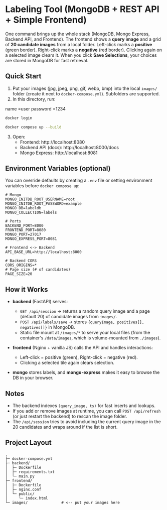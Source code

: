 # Labeling Tool (MongoDB + REST API + Simple Frontend)

One command brings up the whole stack (MongoDB, Mongo Express, Backend API, and Frontend). The frontend shows a **query image** and a grid of **20 candidate images** from a local folder. Left-click marks a **positive** (green border). Right-click marks a **negative** (red border). Clicking again on a selected image clears it. When you click **Save Selections**, your choices are stored in MongoDB for fast retrieval.

## Quick Start

1. Put your images (jpg, jpeg, png, gif, webp, bmp) into the local `images/` folder (create it next to `docker-compose.yml`). Subfolders are supported.
2. In this directory, run:

name =user 
password =1234

```bash
docker login

docker compose up --build
```

3. Open:
   - Frontend: http://localhost:8080
   - Backend API (docs): http://localhost:8000/docs
   - Mongo Express: http://localhost:8081

## Environment Variables (optional)

You can override defaults by creating a `.env` file or setting environment variables before `docker compose up`:

```env
# Mongo
MONGO_INITDB_ROOT_USERNAME=root
MONGO_INITDB_ROOT_PASSWORD=example
MONGO_DB=labeldb
MONGO_COLLECTION=labels

# Ports
BACKEND_PORT=8000
FRONTEND_PORT=8080
MONGO_PORT=27017
MONGO_EXPRESS_PORT=8081

# Frontend <-> Backend
API_BASE_URL=http://localhost:8000

# Backend CORS
CORS_ORIGINS=*
# Page size (# of candidates)
PAGE_SIZE=20
```

## How it Works

- **backend** (FastAPI) serves:
  - `GET /api/session` → returns a random query image and a page (default 20) of candidate images from `images/`.
  - `POST /api/labels/save` → stores `{queryImage, positives[], negatives[]}` in MongoDB.
  - Static file mount at `/images/*` to serve your local files (from the container's `/data/images`, which is volume-mounted from `./images`).

- **frontend** (Nginx + vanilla JS) calls the API and handles interactions:
  - Left-click = positive (green), Right-click = negative (red).
  - Clicking a selected tile again clears selection.

- **mongo** stores labels, and **mongo-express** makes it easy to browse the DB in your browser.

## Notes

- The backend indexes `(query_image, ts)` for fast inserts and lookups.
- If you add or remove images at runtime, you can call `POST /api/refresh` (or just restart the backend) to rescan the image folder.
- The `/api/session` tries to avoid including the current query image in the 20 candidates and wraps around if the list is short.

## Project Layout

```
.
├─ docker-compose.yml
├─ backend/
│  ├─ Dockerfile
│  ├─ requirements.txt
│  └─ main.py
├─ frontend/
│  ├─ Dockerfile
│  ├─ nginx.conf
│  └─ public/
│     └─ index.html
└─ images/               # <-- put your images here
```

